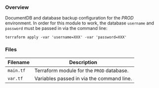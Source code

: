 ### Overview

DocumentDB and database backup configuration for the *PROD* environment.  In order for this module to work, the 
database `username` and `password` must be passed in via the command line:

```
terraform apply -var 'username=XXX' -var 'password=XXX'
```

### Files

| Filename            | Description                                                                                  |
|---------------------|----------------------------------------------------------------------------------------------|
| `main.tf`           | Terraform module for the `PROD` database.                                                    |
| `var.tf`            | Variables passed in via the command line.                                                    |